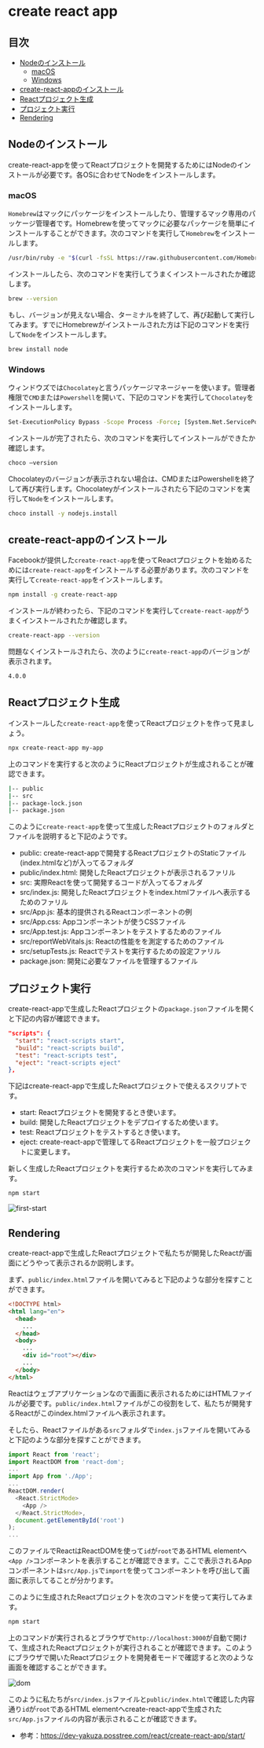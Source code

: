 # create react app

## 目次

- [Nodeのインストール](#nodeのインストール)
  - [macOS](#macos)
  - [Windows](#windows)
- [create-react-appのインストール](#create-react-appのインストール)
- [Reactプロジェクト生成](#reactプロジェクト生成)
- [プロジェクト実行](#プロジェクト実行)
- [Rendering](#rendering)

## Nodeのインストール

create-react-appを使ってReactプロジェクトを開発するためにはNodeのインストールが必要です。各OSに合わせてNodeをインストールします。

### macOS

`Homebrew`はマックにパッケージをインストールしたり、管理するマック専用のパッケージ管理者です。Homebrewを使ってマックに必要なパッケージを簡単にインストールすることができます。次のコマンドを実行して`Homebrew`をインストールします。

```bash
/usr/bin/ruby -e "$(curl -fsSL https://raw.githubusercontent.com/Homebrew/install/master/install)"
```

インストールしたら、次のコマンドを実行してうまくインストールされたか確認します。

```bash
brew --version
```

もし、バージョンが見えない場合、ターミナルを終了して、再び起動して実行してみます。すでにHomebrewがインストールされた方は下記のコマンドを実行して`Node`をインストールします。

```bash
brew install node
```

### Windows

ウィンドウズでは`Chocolatey`と言うパッケージマネージャーを使います。管理者権限で`CMD`または`Powershell`を開いて、下記のコマンドを実行して`Chocolatey`をインストールします。

```bash
Set-ExecutionPolicy Bypass -Scope Process -Force; [System.Net.ServicePointManager]::SecurityProtocol = [System.Net.ServicePointManager]::SecurityProtocol -bor 3072; iex ((New-Object System.Net.WebClient).DownloadString('https://chocolatey.org/install.ps1'))
```

インストールが完了されたら、次のコマンドを実行してインストールができたか確認します。

```bash
choco –version
```

Chocolateyのバージョンが表示されない場合は、CMDまたはPowershellを終了して再び実行します。Chocolateyがインストールされたら下記のコマンドを実行して`Node`をインストールします。

```bash
choco install -y nodejs.install
```

## create-react-appのインストール

Facebookが提供した`create-react-app`を使ってReactプロジェクトを始めるためには`create-react-app`をインストールする必要があります。次のコマンドを実行して`create-react-app`をインストールします。

```bash
npm install -g create-react-app
```

インストールが終わったら、下記のコマンドを実行して`create-react-app`がうまくインストールされたか確認します。

```bash
create-react-app --version
```

問題なくインストールされたら、次のように`create-react-app`のバージョンが表示されます。

```bash
4.0.0
```

## Reactプロジェクト生成

インストールした`create-react-app`を使ってReactプロジェクトを作って見ましょう。

```bash
npx create-react-app my-app
```

上のコマンドを実行すると次のようにReactプロジェクトが生成されることが確認できます。

```bash
|-- public
|-- src
|-- package-lock.json
|-- package.json
```

このように`create-react-app`を使って生成したReactプロジェクトのフォルダとファイルを説明すると下記のようです。

- public: create-react-appで開発するReactプロジェクトのStaticファイル(index.htmlなど)が入ってるフォルダ
- public/index.html: 開発したReactプロジェクトが表示されるファリル
- src: 実際Reactを使って開発するコードが入ってるフォルダ
- src/index.js: 開発したReactプロジェクトをindex.htmlファイルへ表示するためのファリル
- src/App.js: 基本的提供されるReactコンポーネントの例
- src/App.css: Appコンポーネントが使うCSSファイル
- src/App.test.js: Appコンポーネントをテストするためのファイル
- src/reportWebVitals.js: Reactの性能をを測定するためのファイル
- src/setupTests.js: Reactでテストを実行するための設定ファリル
- package.json: 開発に必要なファイルを管理するファイル

## プロジェクト実行

create-react-appで生成したReactプロジェクトの`package.json`ファイルを開くと下記の内容が確認できます。

```json
"scripts": {
  "start": "react-scripts start",
  "build": "react-scripts build",
  "test": "react-scripts test",
  "eject": "react-scripts eject"
},
```

下記はcreate-react-appで生成したReactプロジェクトで使えるスクリプトです。

- start: Reactプロジェクトを開発するとき使います。
- build: 開発したReactプロジェクトをデプロイするため使います。
- test: Reactプロジェクトをテストするとき使います。
- eject: create-react-appで管理してるReactプロジェクトを一般プロジェクトに変更します。

新しく生成したReactプロジェクトを実行するため次のコマンドを実行してみます。

```bash
npm start
```

![first-start](/images/first-start.jpg)

## Rendering

create-react-appで生成したReactプロジェクトで私たちが開発したReactが画面にどうやって表示されるか説明します。

まず、`public/index.html`ファイルを開いてみると下記のような部分を探すことができます。

```html
<!DOCTYPE html>
<html lang="en">
  <head>
    ...
  </head>
  <body>
    ...
    <div id="root"></div>
    ...
  </body>
</html>
```

Reactはウェブアプリケーションなので画面に表示されるためにはHTMLファイルが必要です。`public/index.html`ファイルがこの役割をして、私たちが開発するReactがこのindex.htmlファイルへ表示されます。

そしたら、Reactファイルがある`src`フォルダで`index.js`ファイルを開いてみると下記のような部分を探すことができます。

```js
import React from 'react';
import ReactDOM from 'react-dom';
...
import App from './App';
...
ReactDOM.render(
  <React.StrictMode>
    <App />
  </React.StrictMode>,
  document.getElementById('root')
);
...
```

このファイルでReactはReactDOMを使って`id`が`root`であるHTML elementへ`<App />`コンポーネントを表示することが確認できます。ここで表示されるAppコンポーネントは`src/App.js`で`import`を使ってコンポーネントを呼び出して画面に表示してることが分かります。

このように生成されたReactプロジェクトを次のコマンドを使って実行してみます。

```bash
npm start
```

上のコマンドが実行されるとブラウザで`http://localhost:3000`が自動で開けて、生成されたReactプロジェクトが実行されることが確認できます。このようにブラウザで開いたReactプロジェクトを開発者モードで確認すると次のような画面を確認することができます。

![dom](/images/dom.jpg)

このように私たちが`src/index.js`ファイルと`public/index.html`で確認した内容通り`id`が`root`であるHTML elementへcreate-react-appで生成された`src/App.js`ファイルの内容が表示されることが確認できます。

- 参考：https://dev-yakuza.posstree.com/react/create-react-app/start/
